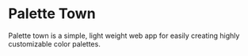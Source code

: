 # Palette Town

Palette town is a simple, light weight web app for easily creating highly customizable color palettes.

